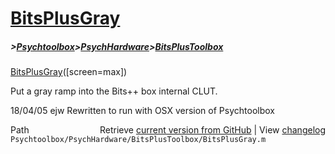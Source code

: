 # [BitsPlusGray](BitsPlusGray)
##### >[Psychtoolbox](Psychtoolbox)>[PsychHardware](PsychHardware)>[BitsPlusToolbox](BitsPlusToolbox)

[BitsPlusGray](BitsPlusGray)([screen=max])  
  
Put a gray ramp into the Bits++ box internal CLUT.  
  
18/04/05  ejw  Rewritten to run with OSX version of Psychtoolbox  




<div class="code_header" style="text-align:right;">
  <span style="float:left;">Path&nbsp;&nbsp;</span> <span class="counter">Retrieve <a href=
  "https://raw.github.com/Psychtoolbox-3/Psychtoolbox-3/beta/Psychtoolbox/PsychHardware/BitsPlusToolbox/BitsPlusGray.m">current version from GitHub</a> | View <a href=
  "https://github.com/Psychtoolbox-3/Psychtoolbox-3/commits/beta/Psychtoolbox/PsychHardware/BitsPlusToolbox/BitsPlusGray.m">changelog</a></span>
</div>
<div class="code">
  <code>Psychtoolbox/PsychHardware/BitsPlusToolbox/BitsPlusGray.m</code>
</div>

